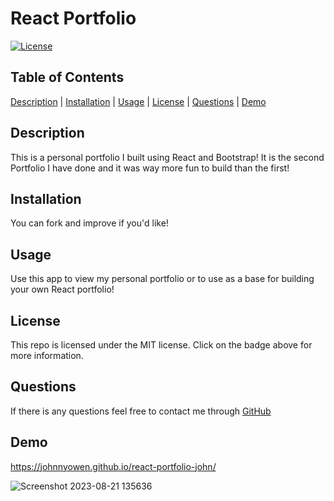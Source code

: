 # React Portfolio

[![License](https://img.shields.io/badge/License-MIT-blueviolet.svg)](https://opensource.org/licenses/MIT)

## Table of Contents

[Description](#description) | [Installation](#installation) | [Usage](#usage) | [License](#license) | [Questions](#questions) | [Demo](#demo)

## Description

This is a personal portfolio I built using React and Bootstrap! It is the second Portfolio I have done and it was way more fun to build than the first!

## Installation

You can fork and improve if you'd like!

## Usage

Use this app to view my personal portfolio or to use as a base for building your own React portfolio!

## License
  
This repo is licensed under the MIT license. Click on the badge above for more information.

## Questions

If there is any questions feel free to contact me through [GitHub](https://github.com/johnnyowen)

## Demo

https://johnnyowen.github.io/react-portfolio-john/

![Screenshot 2023-08-21 135636](https://github.com/johnnyowen/react-portfolio-john/assets/127053240/96fb0cd3-9280-4b09-b5cd-dc678eb0e3d6)
